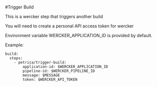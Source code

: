 #Trigger Build

This is a wercker step that triggers another build

You will need to create a personal API access token for wercker

Environment variable WERCKER_APPLICATION_ID is provided by default.

Example:

    build:
      steps:
        - petrica/trigger-build:
            application-id: $WERCKER_APPLICATION_ID
            pipeline-id: $WERCKER_PIPELINE_ID
            message: $MESSAGE
            token: $WERCKER_API_TOKEN


